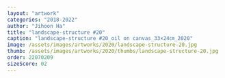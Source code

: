 ```yaml
---
layout: "artwork"
categories: "2018-2022"
author: "Jihoon Ha"
title: "landscape-structure #20"
caption: "landscape-structure #20_oil on canvas_33×24㎝_2020"
image: /assets/images/artworks/2020/landscape-structure-20.jpg
thumb: /assets/images/artworks/2020/thumbs/landscape-structure-20.jpg
order: 22070209
sizeScore: 02
---
```

